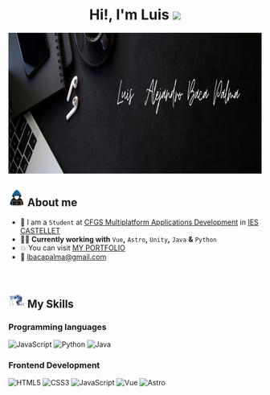 <h1 align="center">Hi!,  I'm Luis <img src=
"https://media.giphy.com/media/hvRJCLFzcasrR4ia7z/giphy.gif" width="35"></h1>

<p align="center" >
 <img  height="280rem" alt="Banner" src="/Images/Banner.png" />
 </p>

<!--About Me-->

## <img src = "/Images/about_me.gif" width = 6.5%> About me

- :school: I am a `Student` at [CFGS Multiplatform Applications Development](https://inscastellet.cat/pla-destudis-cgs-dam/) in [IES CASTELLET](https://inscastellet.cat)
- :technologist: **Currently working with** `Vue`**,** `Astro`**,** `Unity`**,** `Java` **&** `Python`
- :boom: You can visit [MY PORTFOLIO](https://portfolio-luis-baca.netlify.app) 
- :email: lbacapalma@gmail.com
<br>

## <img src = "/Images/Right_Side.gif" width = 6.5%> My Skills

### Programming languages

![JavaScript](https://img.shields.io/badge/JavaScript-F7DF1E?style=flat-square&logo=JavaScript&logoColor=white)
![Python](https://img.shields.io/badge/Python-3776AB?style=flat-square&logo=Python&logoColor=white)
![Java](https://img.shields.io/badge/Java-007396?style=flat-square&logo=Java&logoColor=white)


### Frontend Development

![HTML5](https://img.shields.io/badge/HTML-E34F26?style=flat-square&logo=HTML5&logoColor=white)
![CSS3](https://img.shields.io/badge/CSS-1572B6?style=flat-square&logo=CSS3&logoColor=white)
![JavaScript](https://img.shields.io/badge/JavaScript-F7DF1E?style=flat-square&logo=JavaScript&logoColor=white)
![Vue](https://img.shields.io/badge/Vue.js-4FC08D?style=flat-square&logo=Vue.js&logoColor=white)
![Astro](https://img.shields.io/badge/Astro-FF5D01?style=flat-square&logo=Astro&logoColor=white)

